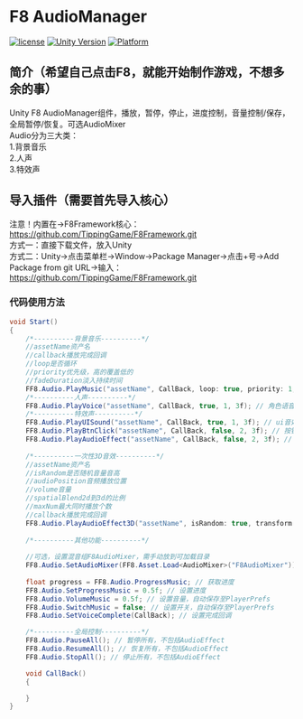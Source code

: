 # F8 AudioManager

[![license](http://img.shields.io/badge/license-MIT-green.svg)](https://opensource.org/licenses/MIT) 
[![Unity Version](https://img.shields.io/badge/unity-2021.3.15f1-blue)](https://unity.com) 
[![Platform](https://img.shields.io/badge/platform-Win%20%7C%20Android%20%7C%20iOS%20%7C%20Mac%20%7C%20Linux%20%7C%20WebGL-orange)]() 

## 简介（希望自己点击F8，就能开始制作游戏，不想多余的事）
Unity F8 AudioManager组件，播放，暂停，停止，进度控制，音量控制/保存，全局暂停/恢复。可选AudioMixer  
Audio分为三大类：  
1.背景音乐  
2.人声  
3.特效声  

## 导入插件（需要首先导入核心）
注意！内置在->F8Framework核心：https://github.com/TippingGame/F8Framework.git  
方式一：直接下载文件，放入Unity  
方式二：Unity->点击菜单栏->Window->Package Manager->点击+号->Add Package from git URL->输入：https://github.com/TippingGame/F8Framework.git  

### 代码使用方法
```C#
void Start()
{
    /*----------背景音乐----------*/
    //assetName资产名
    //callback播放完成回调
    //loop是否循环
    //priority优先级，高的覆盖低的
    //fadeDuration淡入持续时间
    FF8.Audio.PlayMusic("assetName", CallBack, loop: true, priority: 1, fadeDuration: 3f); // 背景音乐
    /*----------人声----------*/
    FF8.Audio.PlayVoice("assetName", CallBack, true, 1, 3f); // 角色语音
    /*----------特效声----------*/
    FF8.Audio.PlayUISound("assetName", CallBack, true, 1, 3f); // ui音效
    FF8.Audio.PlayBtnClick("assetName", CallBack, false, 2, 3f); // 按钮音效
    FF8.Audio.PlayAudioEffect("assetName", CallBack, false, 2, 3f); // 音效特效
    
    /*----------一次性3D音效----------*/
    //assetName资产名
    //isRandom是否随机音量音高
    //audioPosition音频播放位置
    //volume音量
    //spatialBlend2d到3d的比例
    //maxNum最大同时播放个数
    //callback播放完成回调
    FF8.Audio.PlayAudioEffect3D("assetName", isRandom: true, transform.position, volume: 1f, spatialBlend: 1f, maxNum: 5, CallBack);
    
    /*----------其他功能----------*/
    
    //可选，设置混音组F8AudioMixer，需手动放到可加载目录
    FF8.Audio.SetAudioMixer(FF8.Asset.Load<AudioMixer>("F8AudioMixer"));
    
    float progress = FF8.Audio.ProgressMusic; // 获取进度
    FF8.Audio.SetProgressMusic = 0.5f; // 设置进度
    FF8.Audio.VolumeMusic = 0.5f; // 设置音量，自动保存至PlayerPrefs
    FF8.Audio.SwitchMusic = false; // 设置开关，自动保存至PlayerPrefs
    FF8.Audio.SetVoiceComplete(CallBack); // 设置完成回调

    /*----------全局控制----------*/
    FF8.Audio.PauseAll(); // 暂停所有，不包括AudioEffect
    FF8.Audio.ResumeAll(); // 恢复所有，不包括AudioEffect
    FF8.Audio.StopAll(); // 停止所有，不包括AudioEffect

    void CallBack()
    {

    }
}
```


